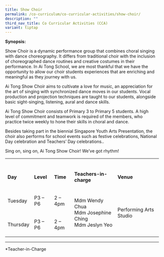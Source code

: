 ```yaml
---
title: Show Choir
permalink: /co-curriculum/co-curricular-activities/show-choir/
description: ""
third_nav_title: Co Curricular Activities (CCA)
variant: tiptap
---
```

<p><strong>Synopsis:</strong>
</p>
<p>Show Choir is a dynamic performance group that combines choral singing
with dance choreography. It differs from traditional choir with the inclusion
of choreographed dance routines and creative costumes in their performance.
In Ai Tong School, we are most thankful that we have the opportunity to
allow our choir students experiences that are enriching and meaningful
as they journey with us.</p>
<p>Ai Tong Show Choir aims to cultivate a love for music, an appreciation
for the art of singing with synchronized dance moves in our students. Vocal
production and projection techniques are taught to our students, alongside
basic sight-singing, listening, aural and dance skills.</p>
<p>Ai Tong Show Choir consists of Primary 3 to Primary 5 students. A high
level of commitment and teamwork is required of the members, who practice
twice weekly to hone their skills in choral and dance.</p>
<p>Besides taking part in the biennial Singapore Youth Arts Presentation,
the choir also performs for school events such as festive celebrations,
National Day celebration and Teachers’ Day celebrations..</p>
<p>Sing on, sing on, Ai Tong Show Choir! We’ve got rhythm!</p>
<p></p>
<table style="minWidth: 125px">
<colgroup>
<col>
<col>
<col>
<col>
<col>
</colgroup>
<tbody>
<tr>
<td rowspan="1" colspan="1">
<p></p>
</td>
<td rowspan="1" colspan="1">
<p></p>
</td>
<td rowspan="1" colspan="1">
<p></p>
</td>
<td rowspan="1" colspan="1">
<p></p>
</td>
<td rowspan="1" colspan="1">
<p></p>
</td>
</tr>
<tr>
<td rowspan="1" colspan="1">
<p><strong>Day</strong>
</p>
</td>
<td rowspan="1" colspan="1">
<p><strong>Level</strong>
</p>
</td>
<td rowspan="1" colspan="1">
<p><strong>Time</strong>
</p>
</td>
<td rowspan="1" colspan="1">
<p><strong>Teachers-in-charge</strong>
</p>
</td>
<td rowspan="1" colspan="1">
<p><strong>Venue</strong>
</p>
</td>
</tr>
<tr>
<td rowspan="1" colspan="1">
<p>Tuesday</p>
</td>
<td rowspan="1" colspan="1">
<p>P3 – P6</p>
</td>
<td rowspan="1" colspan="1">
<p>2 – 4pm</p>
</td>
<td rowspan="2" colspan="1">
<p>Mdm Wendy Chua
<br>Mdm Josephine Ching
<br>Mdm Jeslyn Yeo</p>
</td>
<td rowspan="2" colspan="1">
<p>Performing Arts Studio</p>
</td>
</tr>
<tr>
<td rowspan="1" colspan="1">
<p>Thursday</p>
</td>
<td rowspan="1" colspan="1">
<p>P3 – P6</p>
</td>
<td rowspan="1" colspan="1">
<p>2 – 4pm</p>
</td>
</tr>
</tbody>
</table>
<hr>
<p></p>
<p>*Teacher-in-Charge</p>
